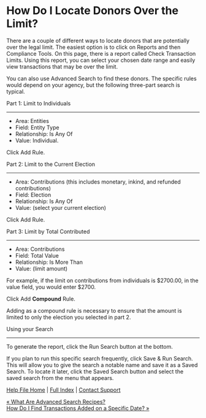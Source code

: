  How Do I Locate Donors Over the Limit?
==========

There are a couple of different ways to locate donors that are potentially over the legal limit. The easiest option is to click on Reports and then Compliance Tools. On this page, there is a report called Check Transaction Limits. Using this report, you can select your chosen date range and easily view transactions that may be over the limit.

You can also use Advanced Search to find these donors. The specific rules would depend on your agency, but the following three-part search is typical.

Part 1: Limit to Individuals  

----------

* Area: Entities
* Field: Entity Type
* Relationship: Is Any Of
* Value: Individual.

Click Add Rule.

Part 2: Limit to the Current Election  

----------

* Area: Contributions (this includes monetary, inkind, and refunded contributions)
* Field: Election
* Relationship: Is Any Of
* Value: (select your current election) 

Click Add Rule.

Part 3: Limit by Total Contributed  

----------

* Area: Contributions
* Field: Total Value
* Relationship: Is More Than
* Value: (limit amount)

For example, if the limit on contributions from individuals is $2700.00, in the value field, you would enter $2700.

Click Add **Compound** Rule.

Adding as a compound rule is necessary to ensure that the amount is limited to only the election you selected in part 2.

Using your Search  

----------

To generate the report, click the Run Search button at the bottom.

If you plan to run this specific search frequently, click Save & Run Search. This will allow you to give the search a notable name and save it as a Saved Search. To locate it later, click the Saved Search button and select the saved search from the menu that appears.

[Help File Home](/help/) | [Full Index](/Help-File-Directory/) | [Contact Support](mailto:support@ISPolitical.com)

[« What Are Advanced Search Recipes?](/What-Are-Advanced-Search-Recipes)  
[How Do I Find Transactions Added on a Specific Date? »](/How-Do-I-Find-Transactions-Added-on-a-Specific-Date)